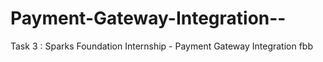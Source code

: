 # Payment-Gateway-Integration--
Task 3 : Sparks Foundation Internship - Payment Gateway Integration 
fbb
